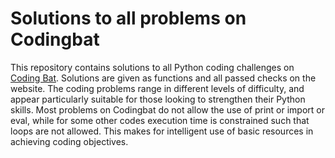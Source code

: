 # Solutions to all problems on Codingbat

This repository contains solutions to all Python coding challenges on [Coding Bat](https://codingbat.com/python). Solutions are given as functions and all passed checks on the website. The coding problems range in different levels of difficulty, and appear particularly suitable for those looking to strengthen their Python skills. Most problems on Codingbat do not allow the use of print or import or eval, while for some other codes execution time is constrained such that loops are not allowed. This makes for intelligent use of basic resources in achieving coding objectives.